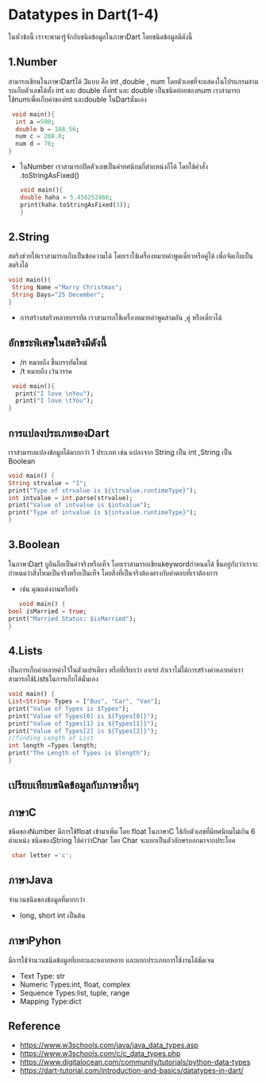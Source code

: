 # Datatypes in Dart(1-4)

ในหัวข้อนี้ เราจะพามารู้จักกับชนิดข้อมูลในภาษาDart โดยชนิดข้อมูลมีดังนี้

## 1.Number

  สามารถเขียนในภาษาDartได้ 3แบบ คือ int ,double , num   โดยตัวเลขที่จะแสดงในโปรแกรมสามรถเก็บตัวเลขได้ทั้ง int และ double  ทั้งint และ double เป็นชนิดย่อยของnum เราสามารถใช้numเพื่อเก็บค่าของint และdouble ในDartนั่นเอง 
  
  ```dart
   void main(){
    int a =500;
    double b = 108.56;
    num c = 208.0;
    num d = 78;
}
   ```
- ในNumber เราสามารถปัดตัวเลขเป็นค่าทศนิยมกี่ตำแหน่งก็ได้ โดยใช้คำสั่ง .toStringAsFixed()
   ```dart
   void main(){
   double haha = 5.456252466;
   print(haha.toStringAsFixed(3));
   }
   ```

  
  
## 2.String

  สตริงช่วยให้เราสามารถเก็บเป็นข้อความได้ โดยเราใช้เครื่องหมายคำพูดเดี่ยวหรือคู่ได้ เพื่อจัดเก็บเป็นสตริงได้

   ```dart
   void main(){
    String Name ="Marry Christmas";
    String Days="25 December";
}
   ```

   - การสร้างสตริงหลายบรรทัด เราสามารถใช้เครื่องหมายคำพูดสามอัน ,คู่ หรือเดี่ยวได้
   ## อักขระพิเศษในสตริงมีดังนี้
   - /n   หมายถึง ขึ้นบรรทัดใหม่
   - /t   หมายถึง เว้นวรรค

  ```dart
   void main(){
    print("I love \nYou");
    print("I love \tYou");
}
   ```
  ## การแปลงประเภทของDart
  เราสามารถแปลงข้อมูลได้มากกว่า 1 ประเภท เช่น แปลงจาก String เป็น int ,String เป็น Boolean
   ```dart
  void main() {
String strvalue = "1";
print("Type of strvalue is ${strvalue.runtimeType}");   
int intvalue = int.parse(strvalue);
print("Value of intvalue is $intvalue");
print("Type of intvalue is ${intvalue.runtimeType}");
}
 ```

## 3.Boolean
   ในภาษาDart บูลีนถือเป็นค่าจริงหรือเท็จ โดยเราสามารถเขียนkeywordกำหนดได้ ขึ้นอยู่กับว่าเราจะกำหนดว่าสิ่งไหนเป็นจริงหรือเป็นเท็จ โดยสิ่งที่เป็นจริงต้องตรงกับคำตอบที่เราต้องการ
 - เช่น คุณแต่งงานหรือยัง
 ```dart
    void main() {
bool isMarried = true;
print("Married Status: $isMarried");
}
 ```


## 4.Lists
   เป็นการเก็บค่าหลายค่าไว้ในตัวแปรเดียว หรือที่เรียกว่า อาเรย์ ถ้าเราไม่ได้การสร้างค่าหลายค่าเราสามารถใช้Listsในการเก็บได้นั่นเอง
   ```dart
   void main() {
List<String> Types = ["Bus", "Car", "Van"];
print("Value of Types is $Types");
print("Value of Types[0] is ${Types[0]}"); 
print("Value of Types[1] is ${Types[1]}"); 
print("Value of Types[2] is ${Types[2]}"); 
//finding Length of List
 int length =Types.length;  
print("The Length of Types is $length");
}
 ```
## เปรียบเทียบขนิดข้อมูลกับภาษาอื่นๆ
   ## ภาษาC
   ชนิดของNumber มีการใช้float เข้ามาเพิ่ม โดย float ในภาษาC ใช้กับตัวเลขที่มีทศนิยมไม่เกิน 6 ตำแหน่ง 
   ชนิดของString ใช้คำว่าChar โดย Char จะแยกเป็นตัวอักษรออกมาจากประโยค
   ```C
    char letter ='c'; 
   ```
   ## ภาษาJava 
 จำนวนชนิดของข้อมูลที่มากกว่า 
 - long, short int เป็นต้น
## ภาษาPyhon
   มีการใช้จำนวนชนิดข้อมูลที่เยอะและหลากหลาย และแยกประเภทการใช้งานได้ชัดเจน
 - Text Type:	str
 - Numeric Types:int, float, complex
 - Sequence Types:list, tuple, range
 - Mapping Type:dict

## Reference
   - https://www.w3schools.com/java/java_data_types.asp
   - https://www.w3schools.com/c/c_data_types.php
   - https://www.digitalocean.com/community/tutorials/python-data-types
   - https://dart-tutorial.com/introduction-and-basics/datatypes-in-dart/
